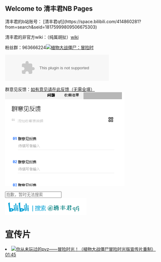 ## Welcome to 清丰君NB Pages
<style type="text/css">
  body{
  background-image: url(./home/1.png);
  background-size: 100% 100%;
  }
  </style>
</head>
清丰君的b站账号： [清丰君qfj](https://space.bilibili.com/414860281?from=search&seid=18175999809506675303) 

清丰君的非官方wiki：（纯属胡扯）[wiki](https://github.com/DTpeel/homepage/wiki)

粉丝群：963666224<a target="_blank" href="//shang.qq.com/wpa/qunwpa?idkey=44215c63afbe7ffef01a54753a3c148923c6e0bc7b061ef283f5ab59784d8f3f"><img border="0" src="//pub.idqqimg.com/wpa/images/group.png" alt="植物大战僵尸：冒险时" title="植物大战僵尸：冒险时"></a>

<embed src="//music.163.com/style/swf/widget.swf?sid=4010234&type=2&auto=1&width=320&height=66" width="340" height="86"  allowNetworking="all"></embed>

群意见反馈：[如有意见请在此反馈（无需全填）](https://docs.qq.com/form/edit/BqI21X2yZIht1QOI5S28Zx6o23ngqV2VuNpq2ufEmB36DXW34azzwf3C3fB70rLWGf2ICBVE29B7UH3NMd4r2?tdsourcetag=s_pctim_send_grpfile&ADUIN=3279587648&ADSESSION=1582451887&ADTAG=CLIENT.QQ.5603_.0&ADPUBNO=26933#/edit)
               <img src="./home/0.png">

<div class="clearfix g-search search-container">
  <input type="text" placeholder="抱歉，暂时无法搜索">
  <span class="icon search-btn">
  </span>
</div>

<img src="./home/7.jpg">



# 宣传片
<li data-aid="86886803" class="small-item fakeDanmu-item watched"><a href="//www.bilibili.com/video/av86886803" target="_blank" class="cover"><img src="//i1.hdslb.com/bfs/archive/85bbf90f070bca12789e6ca35fed502bd742ba47.jpg@380w_240h_100Q_1c.webp" alt="你从未玩过的pvz——冒险时光！（植物大战僵尸冒险时光版宣传片重制）"><span class="length">01:45</span><span class="i-watchlater"></span><!----><div class="preview-bg" style="background-position: -320px 0px; background-size: 1600px; background-image: url(&quot;//i0.hdslb.com/bfs/videoshot/148481272.jpg&quot;); opacity: 1; display: none;"></div><div class="preview-wrapper" style="opacity: 1; display: none;"><div class="preview-loading"></div><div class="preview-progress"><div class="preview-progress-bar" style="width: 30%;"></div></div></div><div class="fake-danmu-mask" style="display: none; opacity: 1;">
### 植物大战僵尸
链接合集：
<img src="./home/2.png">
```markdown
链接
# 1Fi.游戏下载
 ## 主线
  ### [v.1.10.2] (请进群下载) 
 ## 支线
  ### [v.1.7.9] (请进群下载)
  
# 2Se.植物大战僵尸视频合集！
 ## 1.植物大战僵尸：冒险时光
  ### [戳我](https://space.bilibili.com/414860281/channel/detail?cid=94320)

 ## 2.95&96版PVZ
  ### [戳我](https://space.bilibili.com/414860281/channel/detail?cid=85166)

 ## 3.实验室&自制关卡&自制植物
  ### [戳我](https://space.bilibili.com/414860281/channel/detail?cid=72876)

 ## 4.自制地图：奇妙旅行系列
  ### [戳我](https://space.bilibili.com/414860281/channel/detail?cid=71571)

 ## 5.清丰君制作的一些短片~
  ### [戳我](https://space.bilibili.com/414860281/channel/detail?cid=80308)

 ## 6.纪念作系列
  ### [戳我](https://space.bilibili.com/414860281/channel/detail?cid=74157)

 ## 7.各路音乐合集！
  ### [戳我](https://space.bilibili.com/414860281/channel/detail?cid=73680)
  ### 更多内容请访问清丰君qfj投稿 链接：https://space.bilibili.com/414860281/video 点击关注以获取最新内容 

# 3Th.qita
 ## 暂无
```

For more details see [qingfengjun’bilibili](https://space.bilibili.com/414860281/video).

<span class="h-f-btn h-follow">
  <i class="关注">
  </i>
        </span>
### 赞助？
您的支持便是我们的动力，看完视频记得一键三连就是最大的赞助，不要忘记每日充电哦！
<img src="./home/3.png">

清丰君推荐：

<li class="downloads"><a href="https://bilibili.com">
  <img src="./home/4.png">
  </a>
<li class="downloads">
  <a href="http://wpa.qq.com/msgrd?v=3&uin=2820685440&site=qq&menu=yes">
    <img src="./home/5.png">
  </a>
<li class="downloads">
  <a href="https://www.so.com/link?m=adDK73jKQjYYq1aAsK2YTR2Di5BhWoKDXJuIvJVhQwYMKJspJyJNA7dh0X4B4JbBLw%2B89V2s8Vqx%2BUSQtZi4xvf1fcEDyiYFnA6HHL6vuRxifz5o3SRJY5m4TkSr7oHKRBUJGUcp1uy8%3D">
    <img src="./home/6.png">
  </a>
</li>
